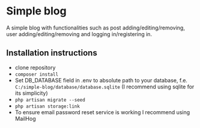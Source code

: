 # Simple blog

A simple blog with functionalities such as post adding/editing/removing, user adding/editing/removing and logging in/registering in.

## Installation instructions
- clone repository
- ```composer install```
- Set DB_DATABASE field in .env to absolute path to your database, f.e. ```C:/simple-blog/database/database.sqlite``` (I recommend using sqlite for its simplicity)
- ```php artisan migrate --seed```
- ```php artisan storage:link```
- To ensure email password reset service is working I recommend using MailHog
